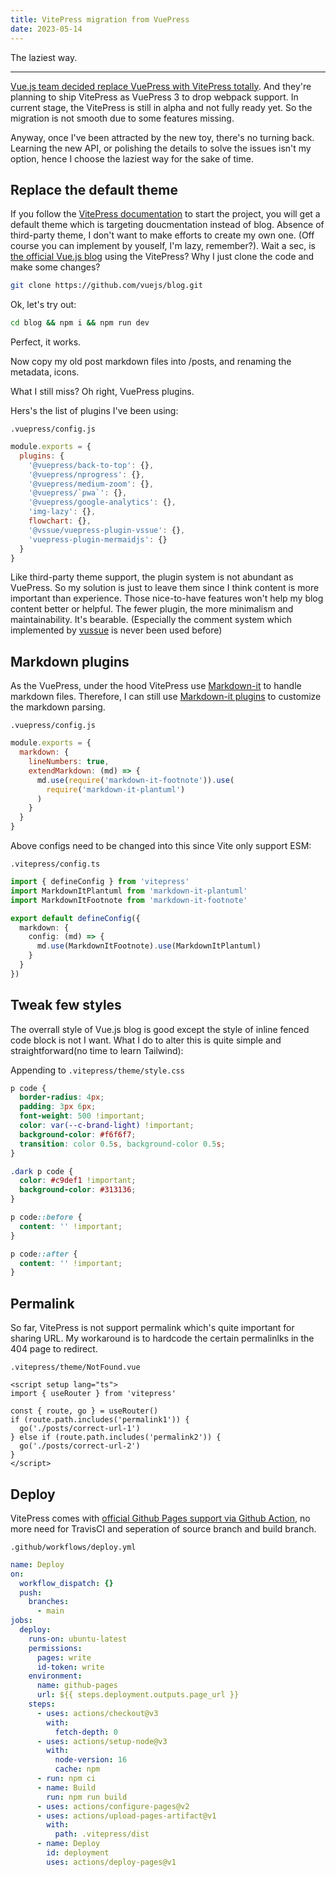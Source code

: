 ```yaml
---
title: VitePress migration from VuePress
date: 2023-05-14
---
```


The laziest way.

---

[Vue.js team decided replace VuePress with VitePress totally](https://github.com/vuejs/vitepress/discussions/548). And they're planning to ship VitePress as VuePress 3 to drop webpack support. In current stage, the VitePress is still in alpha and not fully ready yet. So the migration is not smooth due to some features missing.

Anyway, once I've been attracted by the new toy, there's no turning back. Learning the new API, or polishing the details to solve the issues isn't my option, hence I choose the laziest way for the sake of time.

## Replace the default theme

If you follow the [VitePress documentation](https://vitepress.dev/guide/getting-started) to start the project, you will get a default theme which is targeting doucmentation instead of blog. Absence of third-party theme, I don't want to make efforts to create my own one. (Off course you can implement by youself, I'm lazy, remember?). Wait a sec, is [the official Vue.js blog](https://blog.vuejs.org/) using the VitePress? Why I just clone the code and make some changes?

```bash
git clone https://github.com/vuejs/blog.git
```

Ok, let's try out:

```bash
cd blog && npm i && npm run dev
```

Perfect, it works.

Now copy my old post markdown files into /posts, and renaming the metadata, icons.

What I still miss? Oh right, VuePress plugins.

Hers's the list of plugins I've been using:

`.vuepress/config.js`

```javascript
module.exports = {
  plugins: {
    '@vuepress/back-to-top': {},
    '@vuepress/nprogress': {},
    '@vuepress/medium-zoom': {},
    '@vuepress/`pwa`': {},
    '@vuepress/google-analytics': {},
    'img-lazy': {},
    flowchart: {},
    '@vssue/vuepress-plugin-vssue': {},
    'vuepress-plugin-mermaidjs': {}
  }
}
```

Like third-party theme support, the plugin system is not abundant as VuePress. So my solution is just to leave them since I think content is more important than experience. Those nice-to-have features won't help my blog content better or helpful. The fewer plugin, the more minimalism and maintainability. It's bearable. (Especially the comment system which implemented by [vussue](https://github.com/meteorlxy/vssue) is never been used before)

## Markdown plugins

As the VuePress, under the hood VitePress use [Markdown-it](https://github.com/markdown-it/markdown-it) to handle markdown files. Therefore, I can still use [Markdown-it plugins](https://www.npmjs.com/search?q=keywords:markdown-it-plugin) to customize the markdown parsing.

`.vuepress/config.js`

```javascript
module.exports = {
  markdown: {
    lineNumbers: true,
    extendMarkdown: (md) => {
      md.use(require('markdown-it-footnote')).use(
        require('markdown-it-plantuml')
      )
    }
  }
}
```

Above configs need to be changed into this since Vite only support ESM:

`.vitepress/config.ts`

```typescript
import { defineConfig } from 'vitepress'
import MarkdownItPlantuml from 'markdown-it-plantuml'
import MarkdownItFootnote from 'markdown-it-footnote'

export default defineConfig({
  markdown: {
    config: (md) => {
      md.use(MarkdownItFootnote).use(MarkdownItPlantuml)
    }
  }
})
```

## Tweak few styles

The overrall style of Vue.js blog is good except the style of inline fenced code block is not I want.
What I do to alter this is quite simple and straightforward(no time to learn Tailwind):

Appending to `.vitepress/theme/style.css`

```css
p code {
  border-radius: 4px;
  padding: 3px 6px;
  font-weight: 500 !important;
  color: var(--c-brand-light) !important;
  background-color: #f6f6f7;
  transition: color 0.5s, background-color 0.5s;
}

.dark p code {
  color: #c9def1 !important;
  background-color: #313136;
}

p code::before {
  content: '' !important;
}

p code::after {
  content: '' !important;
}
```

## Permalink

So far, VitePress is not support permalink which's quite important for sharing URL.
My workaround is to hardcode the certain permalinlks in the 404 page to redirect.

`.vitepress/theme/NotFound.vue`

```vue
<script setup lang="ts">
import { useRouter } from 'vitepress'

const { route, go } = useRouter()
if (route.path.includes('permalink1')) {
  go('./posts/correct-url-1')
} else if (route.path.includes('permalink2')) {
  go('./posts/correct-url-2')
}
</script>
```

## Deploy

VitePress comes with [official Github Pages support via Github Action](https://vitepress.dev/guide/deploy#github-pages), no more need for TravisCI and seperation of source branch and build branch.

`.github/workflows/deploy.yml`

```yml
name: Deploy
on:
  workflow_dispatch: {}
  push:
    branches:
      - main
jobs:
  deploy:
    runs-on: ubuntu-latest
    permissions:
      pages: write
      id-token: write
    environment:
      name: github-pages
      url: ${{ steps.deployment.outputs.page_url }}
    steps:
      - uses: actions/checkout@v3
        with:
          fetch-depth: 0
      - uses: actions/setup-node@v3
        with:
          node-version: 16
          cache: npm
      - run: npm ci
      - name: Build
        run: npm run build
      - uses: actions/configure-pages@v2
      - uses: actions/upload-pages-artifact@v1
        with:
          path: .vitepress/dist
      - name: Deploy
        id: deployment
        uses: actions/deploy-pages@v1
```
